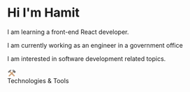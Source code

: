 
<h1>Hi I'm Hamit</h1>


<p>I am learning a front-end React developer.</p>

<p>I am currently working as an engineer in a government office</p>

<p>I am interested in software development related topics.</p>




<p><img src="images/tools.png" style="width: 20px; display: flex; justify-content: center;"> Technologies & Tools </p>

